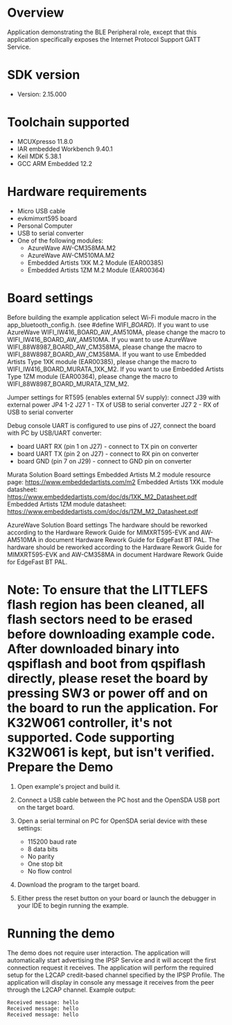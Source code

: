 Overview
========
Application demonstrating the BLE Peripheral role, except that this application specifically exposes the Internet Protocol Support GATT Service.


SDK version
===========
- Version: 2.15.000

Toolchain supported
===================
- MCUXpresso  11.8.0
- IAR embedded Workbench  9.40.1
- Keil MDK  5.38.1
- GCC ARM Embedded  12.2

Hardware requirements
=====================
- Micro USB cable
- evkmimxrt595 board
- Personal Computer
- USB to serial converter
- One of the following modules:
  - AzureWave AW-CM358MA.M2
  - AzureWave AW-CM510MA.M2
  - Embedded Artists 1XK M.2 Module (EAR00385)
  - Embedded Artists 1ZM M.2 Module (EAR00364)

Board settings
==============
Before building the example application select Wi-Fi module macro in the app_bluetooth_config.h. (see #define WIFI_<SoC Name>_BOARD_<Module Name>).
If you want to use AzureWave WIFI_IW416_BOARD_AW_AM510MA, please change the macro to WIFI_IW416_BOARD_AW_AM510MA.
If you want to use AzureWave WIFI_88W8987_BOARD_AW_CM358MA, please change the macro to WIFI_88W8987_BOARD_AW_CM358MA.
If you want to use Embedded Artists Type 1XK module (EAR00385), please change the macro to WIFI_IW416_BOARD_MURATA_1XK_M2.
If you want to use Embedded Artists Type 1ZM module (EAR00364), please change the macro to WIFI_88W8987_BOARD_MURATA_1ZM_M2.


Jumper settings for RT595 (enables external 5V supply):
connect J39 with external power
JP4 1-2
J27 1 - TX of USB to serial converter
J27 2 - RX of USB to serial converter


Debug console UART is configured to use pins of J27, connect the board with PC by USB/UART converter:
- board UART RX (pin 1 on J27) - connect to TX pin on converter
- board UART TX (pin 2 on J27) - connect to RX pin on converter
- board GND (pin 7 on J29) - connect to GND pin on converter

Murata Solution Board settings
Embedded Artists M.2 module resource page: https://www.embeddedartists.com/m2
Embedded Artists 1XK module datasheet: https://www.embeddedartists.com/doc/ds/1XK_M2_Datasheet.pdf
Embedded Artists 1ZM module datasheet: https://www.embeddedartists.com/doc/ds/1ZM_M2_Datasheet.pdf

AzureWave Solution Board settings
The hardware should be reworked according to the Hardware Rework Guide for MIMXRT595-EVK and AW-AM510MA in document Hardware Rework Guide for EdgeFast BT PAL.
The hardware should be reworked according to the Hardware Rework Guide for MIMXRT595-EVK and AW-CM358MA in document Hardware Rework Guide for EdgeFast BT PAL.

Note:
To ensure that the LITTLEFS flash region has been cleaned,
all flash sectors need to be erased before downloading example code.
After downloaded binary into qspiflash and boot from qspiflash directly,
please reset the board by pressing SW3 or power off and on the board to run the application.
For K32W061 controller, it's not supported. Code supporting K32W061 is kept, but isn't verified.
Prepare the Demo
================

1.  Open example's project and build it.

2.  Connect a USB cable between the PC host and the OpenSDA USB port on the target board.

3.  Open a serial terminal on PC for OpenSDA serial device with these settings:
    - 115200 baud rate
    - 8 data bits
    - No parity
    - One stop bit
    - No flow control

4.  Download the program to the target board.

5.  Either press the reset button on your board or launch the debugger in your IDE to begin running the example.

Running the demo
================
The demo does not require user interaction. The application will automatically start advertising the IPSP Service and it will accept the first connection request it receives. The application will perform the required setup for the L2CAP credit-based channel specified by the IPSP Profile. The application will display in console any message it receives from the peer through the L2CAP channel. Example output:
~~~~~~~~~~~~~~~~~~~~~~~~~~~~~~~~~~~
Received message: hello
Received message: hello
Received message: hello
~~~~~~~~~~~~~~~~~~~~~~~~~~~~~~~~~~~
